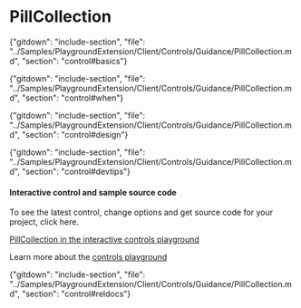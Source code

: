 ﻿# PillCollection

{"gitdown": "include-section", "file": "../Samples/PlaygroundExtension/Client/Controls/Guidance/PillCollection.md", "section": "control#basics"}

<!-- TODO get an IMAGE to embed here -->

<!-- TODO get an SAMPLE CODE to embed here -->

{"gitdown": "include-section", "file": "../Samples/PlaygroundExtension/Client/Controls/Guidance/PillCollection.md", "section": "control#when"}

{"gitdown": "include-section", "file": "../Samples/PlaygroundExtension/Client/Controls/Guidance/PillCollection.md", "section": "control#design"}

{"gitdown": "include-section", "file": "../Samples/PlaygroundExtension/Client/Controls/Guidance/PillCollection.md", "section": "control#devtips"}

#### Interactive control and sample source code
To see the latest control, change options and get source code for your project, click here.

<a href="https://ms.portal.azure.com/?Microsoft_Azure_Playground=true#blade/Microsoft_Azure_Playground/ControlsIndexBlade/PillCollection_create_Playground" target="_blank">PillCollection in the interactive controls playground</a>

Learn more about the [controls playground](./top-extensions-controls-playground.md)


{"gitdown": "include-section", "file": "../Samples/PlaygroundExtension/Client/Controls/Guidance/PillCollection.md", "section": "control#reldocs"}
